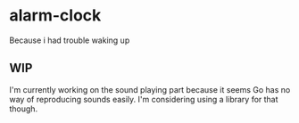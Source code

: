 # alarm-clock
Because i had trouble waking up

## WIP 
I'm currently working on the sound playing part because it seems Go has no way
of reproducing sounds easily. I'm considering using a library for that
though.
